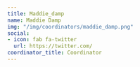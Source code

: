 ```yaml
---
title: Maddie_damp
name: Maddie Damp
img: "/img/coordinators/maddie_damp.png"
social:
- icon: fab fa-twitter
  url: https://twitter.com/
coordinator_title: Coordinator
---
```


